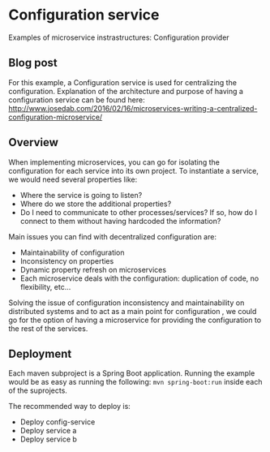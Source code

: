 # Configuration service
Examples of microservice instrastructures: Configuration provider

## Blog post
For this example, a Configuration service is used for centralizing the configuration.
Explanation of the architecture and purpose of having a configuration service can be found here:
http://www.josedab.com/2016/02/16/microservices-writing-a-centralized-configuration-microservice/

## Overview
When implementing microservices, you can go for isolating the configuration for each service into its own project. To instantiate a service, we would need several properties like:

- Where the service is going to listen?
- Where do we store the additional properties?
- Do I need to communicate to other processes/services? If so, how do I connect to them without having hardcoded the information?

Main issues you can find with decentralized configuration are:
- Maintainability of configuration
- Inconsistency on properties
- Dynamic property refresh on microservices
- Each microservice deals with the configuration: duplication of code, no flexibility, etc...

Solving the issue of configuration inconsistency and maintainability on distributed systems and to act as a main point for configuration , we could go for the option of having a microservice for providing the configuration to the rest of the services.


## Deployment

Each maven subproject is a Spring Boot application. Running the example would be as easy as running the following:
`mvn spring-boot:run`
inside each of the suprojects.

The recommended way to deploy is:

- Deploy config-service
- Deploy service a
- Deploy service b
